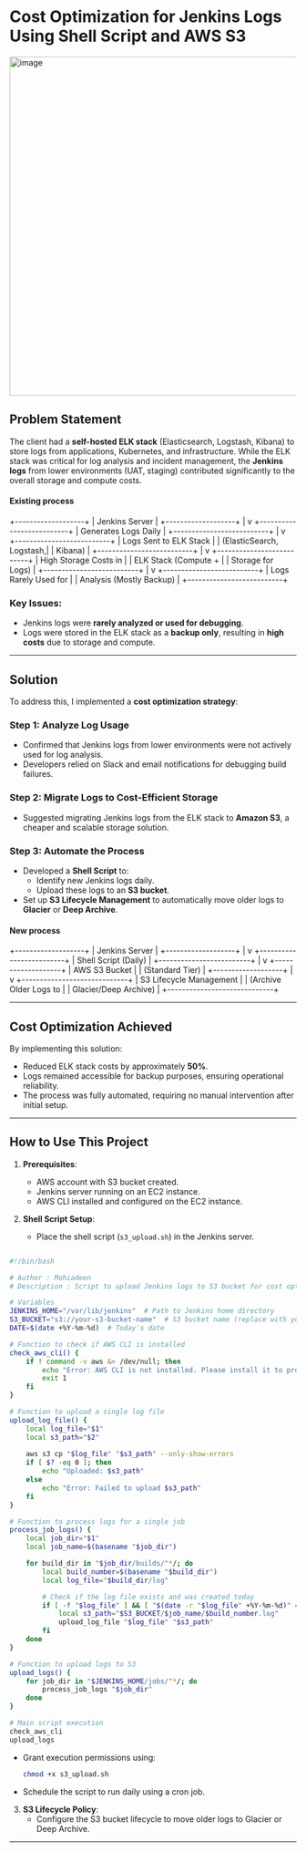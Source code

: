 # Cost Optimization for Jenkins Logs Using Shell Script and AWS S3

<img width="595" alt="image" src="https://github.com/user-attachments/assets/c1452f87-f954-418b-9b7c-362f13606391" />


## Problem Statement

The client had a **self-hosted ELK stack** (Elasticsearch, Logstash, Kibana) to store logs from applications, Kubernetes, and infrastructure. 
While the ELK stack was critical for log analysis and incident management, the **Jenkins logs** from lower environments (UAT, staging) contributed 
significantly to the overall storage and compute costs.

#### Existing process

+-------------------+
|   Jenkins Server  |
+-------------------+
          |
          v
+--------------------------+
|  Generates Logs Daily    |
+--------------------------+
          |
          v
+--------------------------+
| Logs Sent to ELK Stack   |
| (ElasticSearch, Logstash,|
|  Kibana)                 |
+--------------------------+
          |
          v
+--------------------------+
| High Storage Costs in    |
| ELK Stack (Compute +     |
| Storage for Logs)        |
+--------------------------+
          |
          v
+--------------------------+
| Logs Rarely Used for     |
| Analysis (Mostly Backup) |
+--------------------------+


### Key Issues:
- Jenkins logs were **rarely analyzed or used for debugging**.
- Logs were stored in the ELK stack as a **backup only**, resulting in **high costs** due to storage and compute.

---

## Solution

To address this, I implemented a **cost optimization strategy**:

### Step 1: Analyze Log Usage
- Confirmed that Jenkins logs from lower environments were not actively used for log analysis.
- Developers relied on Slack and email notifications for debugging build failures.

### Step 2: Migrate Logs to Cost-Efficient Storage
- Suggested migrating Jenkins logs from the ELK stack to **Amazon S3**, a cheaper and scalable storage solution.

### Step 3: Automate the Process
- Developed a **Shell Script** to:
  - Identify new Jenkins logs daily.
  - Upload these logs to an **S3 bucket**.
- Set up **S3 Lifecycle Management** to automatically move older logs to **Glacier** or **Deep Archive**.

#### New process

+-------------------+
|   Jenkins Server  |
+-------------------+
          |
          v
+-------------------------+
|  Shell Script (Daily)   |
+-------------------------+
          |
          v
+-------------------+
|  AWS S3 Bucket    |
|  (Standard Tier)  |
+-------------------+
          |
          v
+-----------------------------+
| S3 Lifecycle Management     |
| (Archive Older Logs to      |
| Glacier/Deep Archive)       |
+-----------------------------+


---

## Cost Optimization Achieved

By implementing this solution:
- Reduced ELK stack costs by approximately **50%**.
- Logs remained accessible for backup purposes, ensuring operational reliability.
- The process was fully automated, requiring no manual intervention after initial setup.

---

## How to Use This Project

1. **Prerequisites**:
   - AWS account with S3 bucket created.
   - Jenkins server running on an EC2 instance.
   - AWS CLI installed and configured on the EC2 instance.

2. **Shell Script Setup**:
   - Place the shell script (`s3_upload.sh`) in the Jenkins server.
  
```bash

#!/bin/bash

# Author : Mohiadeen
# Description : Script to upload Jenkins logs to S3 bucket for cost optimization

# Variables
JENKINS_HOME="/var/lib/jenkins"  # Path to Jenkins home directory
S3_BUCKET="s3://your-s3-bucket-name"  # S3 bucket name (replace with your bucket)
DATE=$(date +%Y-%m-%d)  # Today's date

# Function to check if AWS CLI is installed
check_aws_cli() {
    if ! command -v aws &> /dev/null; then
        echo "Error: AWS CLI is not installed. Please install it to proceed."
        exit 1
    fi
}

# Function to upload a single log file
upload_log_file() {
    local log_file="$1"
    local s3_path="$2"
    
    aws s3 cp "$log_file" "$s3_path" --only-show-errors
    if [ $? -eq 0 ]; then
        echo "Uploaded: $s3_path"
    else
        echo "Error: Failed to upload $s3_path"
    fi
}

# Function to process logs for a single job
process_job_logs() {
    local job_dir="$1"
    local job_name=$(basename "$job_dir")

    for build_dir in "$job_dir/builds/"*/; do
        local build_number=$(basename "$build_dir")
        local log_file="$build_dir/log"

        # Check if the log file exists and was created today
        if [ -f "$log_file" ] && [ "$(date -r "$log_file" +%Y-%m-%d)" == "$DATE" ]; then
            local s3_path="$S3_BUCKET/$job_name/$build_number.log"
            upload_log_file "$log_file" "$s3_path"
        fi
    done
}

# Function to upload logs to S3
upload_logs() {
    for job_dir in "$JENKINS_HOME/jobs/"*/; do
        process_job_logs "$job_dir"
    done
}

# Main script execution
check_aws_cli
upload_logs

```

   - Grant execution permissions using:
     ```bash
     chmod +x s3_upload.sh
     ```
   - Schedule the script to run daily using a cron job.

3. **S3 Lifecycle Policy**:
   - Configure the S3 bucket lifecycle to move older logs to Glacier or Deep Archive.

---

